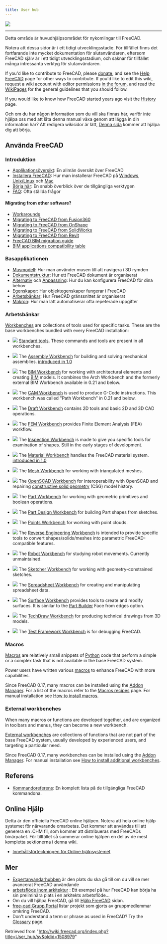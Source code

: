 ```yaml
---
title: User hub
---
```


![](/images/User_hub.png)

---

Detta område är huvudhjälpsområdet för nykomlingar till FreeCAD.

Notera att dessa sidor är i ett tidigt utvecklingsstadie. För tillfället finns det fortfarande inte mycket dokumentation för slutanvändaren, eftersom FreeCAD själv är i ett tidigt utvecklingsstadium, och saknar för tillfället många intressanta verktyg för slutanvändaren.

If you'd like to contribute to FreeCAD, please [donate](/Donate "Donate"), and see the [Help FreeCAD](/Help_FreeCAD "Help FreeCAD") page for other ways to contribute. If you'd like to edit this wiki, request a wiki account with editor permissions [in the forum](https://forum.freecad.org/viewtopic.php?f=21&t=6830), and read the [WikiPages](/WikiPages "WikiPages") for the general guidelines that you should follow.

If you would like to know how FreeCAD started years ago visit the [History](/History "History") page.

Och om du har någon information som du vill ska finnas här, varför inte hjälpa oss med att låta denna manual växa genom att lägga in din information här? Att redigera wikisidor är lätt, [Denna sida](/Help_FreeCAD/sv "Help FreeCAD/sv") kommer att hjälpa dig att börja.

## Använda FreeCAD

### Introduktion

- [Applikationsöversikt](/About_FreeCAD/sv "About FreeCAD/sv"): En allmän översikt över FreeCAD
- [Installera FreeCAD](/Install_on_Windows/sv "Install on Windows/sv"): Hur man installerar FreeCAD på [Windows](/Install_on_Windows/sv "Install on Windows/sv"), [Unix/Linux](/Install_on_Unix/sv "Install on Unix/sv") och [Mac](/Install_on_Mac/sv "Install on Mac/sv")
- [Börja här](/Getting_started/sv "Getting started/sv"): En snabb överblick över de tillgängliga verktygen
- [FAQ](/index.php?title=Frequently_asked_questions/sv&action=edit&redlink=1 "Frequently asked questions/sv (page does not exist)"): Ofta ställda frågor

#### Migrating from other software?

- [Workarounds](/Workarounds "Workarounds")
- [Migrating to FreeCAD from Fusion360](/Migrating_to_FreeCAD_from_Fusion360 "Migrating to FreeCAD from Fusion360")
- [Migrating to FreeCAD from OnShape](/Migrating_to_FreeCAD_from_OnShape "Migrating to FreeCAD from OnShape")
- [Migrating to FreeCAD from SolidWorks](/Migrating_to_FreeCAD_from_SolidWorks "Migrating to FreeCAD from SolidWorks")
- [Migrating to FreeCAD from Revit](/Migrating_to_FreeCAD_from_Revit "Migrating to FreeCAD from Revit")
- [FreeCAD BIM migration guide](https://yorik.uncreated.net/blog/2020-010-freecad-bim-guide)
- [BIM applications compatibility table](/BIM_application_compatibility_table "BIM application compatibility table")

### Basapplikationen

- [Musmodell](/Mouse_Model/sv "Mouse Model/sv"): Hur man använder musen till att navigera i 3D rymden
- [Dokumentstruktur](/Document_structure/sv "Document structure/sv"): Hur ett FreeCAD dokument är organiserat
- [Alternativ](/Preferences_Editor/sv "Preferences Editor/sv") och [Anpassning](/Interface_Customization/sv "Interface Customization/sv"): Hur du kan konfigurera FreeCAD för dina behov
- [Egenskaper](/Property/sv "Property/sv"): Hur objektegenskaper fungerar i FreeCAD
- [Arbetsbänkar](/Workbenches/sv "Workbenches/sv"): Hur FreeCAD gränssnittet är organiserat
- [Makron](/Macros/sv "Macros/sv"): Hur man lätt automatiserar ofta repeterade uppgifter

### Arbetsbänkar

[Workbenches](/Workbenches "Workbenches") are collections of tools used for specific tasks. These are the base workbenches bundled with every FreeCAD installation:

- ![](/images/Freecad.svg) [Standard tools](/Std_Base "Std Base"). These commands and tools are present in all workbenches.

- ![](/images/Workbench_Assembly.svg) The [Assembly Workbench](/Assembly_Workbench "Assembly Workbench") for building and solving mechanical assemblies. [introduced in 1.0](/Release_notes_1.0 "Release notes 1.0")

- ![](/images/Workbench_BIM.svg) The [BIM Workbench](/BIM_Workbench "BIM Workbench") for working with architectural elements and creating [BIM](https://en.wikipedia.org/wiki/Building_information_modeling) models. It combines the Arch Workbench and the formerly external BIM Workbench available in 0.21 and below.

- ![](/images/Workbench_CAM.svg) The [CAM Workbench](/CAM_Workbench "CAM Workbench") is used to produce G-Code instructions. This workbench was called "Path Workbench" in 0.21 and below.

- ![](/images/Workbench_Draft.svg) The [Draft Workbench](/Draft_Workbench "Draft Workbench") contains 2D tools and basic 2D and 3D CAD operations.

- ![](/images/Workbench_FEM.svg) The [FEM Workbench](/FEM_Workbench "FEM Workbench") provides Finite Element Analysis (FEA) workflow.

- ![](/images/Workbench_Inspection.svg) The [Inspection Workbench](/Inspection_Workbench "Inspection Workbench") is made to give you specific tools for examination of shapes. Still in the early stages of development.

- ![](/images/Workbench_Material.svg) The [Material Workbench](/Material_Workbench "Material Workbench") handles the FreeCAD material system. [introduced in 1.0](/Release_notes_1.0 "Release notes 1.0")

- ![](/images/Workbench_Mesh.svg) The [Mesh Workbench](/Mesh_Workbench "Mesh Workbench") for working with triangulated meshes.

- ![](/images/Workbench_OpenSCAD.svg) The [OpenSCAD Workbench](/OpenSCAD_Workbench "OpenSCAD Workbench") for interoperability with OpenSCAD and repairing [constructive solid geometry](/Constructive_solid_geometry "Constructive solid geometry") (CSG) model history.

- ![](/images/Workbench_Part.svg) The [Part Workbench](/Part_Workbench "Part Workbench") for working with geometric primitives and boolean operations.

- ![](/images/Workbench_PartDesign.svg) The [Part Design Workbench](/PartDesign_Workbench "PartDesign Workbench") for building Part shapes from sketches.

- ![](/images/Workbench_Points.svg) The [Points Workbench](/Points_Workbench "Points Workbench") for working with point clouds.

- ![](/images/Workbench_Reverse_Engineering.svg) The [Reverse Engineering Workbench](/Reverse_Engineering_Workbench "Reverse Engineering Workbench") is intended to provide specific tools to convert shapes/solids/meshes into parametric FreeCAD-compatible features.

- ![](/images/Workbench_Robot.svg) The [Robot Workbench](/Robot_Workbench "Robot Workbench") for studying robot movements. Currently unmaintained.

- ![](/images/Workbench_Sketcher.svg) The [Sketcher Workbench](/Sketcher_Workbench "Sketcher Workbench") for working with geometry-constrained sketches.

- ![](/images/Workbench_Spreadsheet.svg) The [Spreadsheet Workbench](/Spreadsheet_Workbench "Spreadsheet Workbench") for creating and manipulating spreadsheet data.

- ![](/images/Workbench_Surface.svg) The [Surface Workbench](/Surface_Workbench "Surface Workbench") provides tools to create and modify surfaces. It is similar to the [Part Builder](/Part_Builder "Part Builder") Face from edges option.

- ![](/images/Workbench_TechDraw.svg) The [TechDraw Workbench](/TechDraw_Workbench "TechDraw Workbench") for producing technical drawings from 3D models.

- ![](/images/Workbench_Test.svg) The [Test Framework Workbench](/Testing "Testing") is for debugging FreeCAD.

### Macros

[Macros](/Macros "Macros") are relatively small snippets of [Python](/Python "Python") code that perform a simple or a complex task that is not available in the base FreeCAD system.

Power users have written various [macros](/Macros "Macros") to enhance FreeCAD with more capabilities.

Since FreeCAD 0.17, many macros can be installed using the [Addon Manager](/Std_AddonMgr "Std AddonMgr"). For a list of the macros refer to the [Macros recipes](/Macros_recipes "Macros recipes") page. For manual installation see [How to install macros](/How_to_install_macros "How to install macros").

### External workbenches

When many macros or functions are developed together, and are organized in toolbars and menus, they can become a new workbench.

[External workbenches](/External_workbenches "External workbenches") are collections of functions that are not part of the base FreeCAD system, usually developed by experienced users, and targeting a particular need.

Since FreeCAD 0.17, many workbenches can be installed using the [Addon Manager](/Std_AddonMgr "Std AddonMgr"). For manual installation see [How to install additional workbenches](/How_to_install_additional_workbenches "How to install additional workbenches").

## Referens

- [Kommandoreferens](/List_of_Commands/sv "List of Commands/sv"): En komplett lista på de tillgängliga FreeCAD kommandona.

## Online Hjälp

Detta är den officiella FreeCAD online hjälpen. Notera att hela online hjälp systemet för närvarande omarbetas. Det kommer att användas till att generera en .CHM fil, som kommer att distribueras med FreeCADs binärpaket. För tillfället så summerar online hjälpen en del av de mest kompletta sektionerna i denna wiki.

- [Innehållsförteckningen för Online hjälpsystemet](/Online_Help_Toc/sv "Online Help Toc/sv")

## Mer

- [Expertanvändarhubben](/Power_users_hub/sv "Power users hub/sv") är den plats du ska gå till om du vill se mer avancerat FreeCAD användande
- [arbetsflöde inom arkitektur](http://yorik.uncreated.net/guestblog.php?tag=freecad) : Ett exempel på hur FreeCAD kan börja ha sin preliminära plats i en arkitekts arbetsflöde...
- Om du vill hjälpa FreeCAD, gå till [Hjälp FreeCAD](/Help_FreeCAD/sv "Help FreeCAD/sv") sidan.
- [free-cad:Grupp Portal](/index.php?title=Free-cad:Community_Portal/sv&action=edit&redlink=1 "Free-cad:Community Portal/sv (page does not exist)") listar projekt som gjorts av gruppmedlemmar omkring FreeCAD.
- Don't understand a term or phrase as used in FreeCAD? Try the [Glossary](/Glossary "Glossary") page.

Retrieved from "<http://wiki.freecad.org/index.php?title=User_hub/sv&oldid=1508979>"
